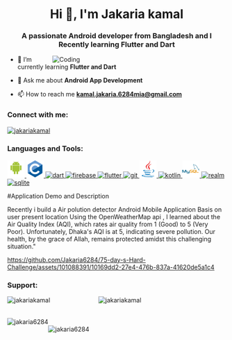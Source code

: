 
<h1 align="center">Hi 👋, I'm Jakaria kamal</h1>
<h3 align="center">A passionate Android developer from Bangladesh and I Recently learning Flutter and Dart</h3>
<img align="right" alt="Coding" width="400" src="https://media.giphy.com/media/v1.Y2lkPTc5MGI3NjExd3l3b2I2Y3owMHNlajZ0MDh1aTJxbzFmNTI1cm5na2k4NXR0bnM5diZlcD12MV9pbnRlcm5hbF9naWZfYnlfaWQmY3Q9Zw/bGgsc5mWoryfgKBx1u/giphy.gif">


- 🌱 I’m currently learning **Flutter and Dart**

- 💬 Ask me about **Android App Development**

- 📫 How to reach me **kamal.jakaria.6284mia@gmail.com**

<h3 align="left">Connect with me:</h3>
<p align="left">
<a href="https://linkedin.com/in/jakariakamal" target="blank"><img align="center" src="https://raw.githubusercontent.com/rahuldkjain/github-profile-readme-generator/master/src/images/icons/Social/linked-in-alt.svg" alt="jakariakamal" height="30" width="40" /></a>
</p>

<h3 align="left">Languages and Tools:</h3>
<p align="left"> <a href="https://developer.android.com" target="_blank" rel="noreferrer"> <img src="https://raw.githubusercontent.com/devicons/devicon/master/icons/android/android-original-wordmark.svg" alt="android" width="40" height="40"/> </a> <a href="https://www.cprogramming.com/" target="_blank" rel="noreferrer"> <img src="https://raw.githubusercontent.com/devicons/devicon/master/icons/c/c-original.svg" alt="c" width="40" height="40"/> </a> <a href="https://dart.dev" target="_blank" rel="noreferrer"> <img src="https://www.vectorlogo.zone/logos/dartlang/dartlang-icon.svg" alt="dart" width="40" height="40"/> </a> <a href="https://firebase.google.com/" target="_blank" rel="noreferrer"> <img src="https://www.vectorlogo.zone/logos/firebase/firebase-icon.svg" alt="firebase" width="40" height="40"/> </a> <a href="https://flutter.dev" target="_blank" rel="noreferrer"> <img src="https://www.vectorlogo.zone/logos/flutterio/flutterio-icon.svg" alt="flutter" width="40" height="40"/> </a> <a href="https://git-scm.com/" target="_blank" rel="noreferrer"> <img src="https://www.vectorlogo.zone/logos/git-scm/git-scm-icon.svg" alt="git" width="40" height="40"/> </a> <a href="https://www.java.com" target="_blank" rel="noreferrer"> <img src="https://raw.githubusercontent.com/devicons/devicon/master/icons/java/java-original.svg" alt="java" width="40" height="40"/> </a> <a href="https://kotlinlang.org" target="_blank" rel="noreferrer"> <img src="https://www.vectorlogo.zone/logos/kotlinlang/kotlinlang-icon.svg" alt="kotlin" width="40" height="40"/> </a> <a href="https://www.mysql.com/" target="_blank" rel="noreferrer"> <img src="https://raw.githubusercontent.com/devicons/devicon/master/icons/mysql/mysql-original-wordmark.svg" alt="mysql" width="40" height="40"/> </a> <a href="https://realm.io/" target="_blank" rel="noreferrer"> <img src="https://raw.githubusercontent.com/bestofjs/bestofjs-webui/8665e8c267a0215f3159df28b33c365198101df5/public/logos/realm.svg" alt="realm" width="40" height="40"/> </a> <a href="https://www.sqlite.org/" target="_blank" rel="noreferrer"> <img src="https://www.vectorlogo.zone/logos/sqlite/sqlite-icon.svg" alt="sqlite" width="40" height="40"/> </a> </p>

#Application Demo and Description 

Recently i build a Air polution detector Android Mobile Application Basis on user present location Using the OpenWeatherMap api , I learned about the Air Quality Index (AQI), which rates air quality from 1 (Good) to 5 (Very Poor). Unfortunately, Dhaka's AQI is at 5, indicating severe pollution. Our health, by the grace of Allah, remains protected amidst this challenging situation."








https://github.com/Jakaria6284/75-day-s-Hard-Challenge/assets/101088391/10169dd2-27e4-476b-837a-41620de5a1c4






<h3 align="left">Support:</h3>
<p><a href="https://www.buymeacoffee.com/jakariakamal"> <img align="left" src="https://cdn.buymeacoffee.com/buttons/v2/default-yellow.png" height="50" width="210" alt="jakariakamal" /></a><a href="https://ko-fi.com/jakariakamal"> <img align="left" src="https://cdn.ko-fi.com/cdn/kofi3.png?v=3" height="50" width="210" alt="jakariakamal" /></a></p><br><br>

<p><img align="left" src="https://github-readme-stats.vercel.app/api/top-langs?username=jakaria6284&show_icons=true&locale=en&layout=compact" alt="jakaria6284" /></p>

<p>&nbsp;<img align="center" src="https://github-readme-stats.vercel.app/api?username=jakaria6284&show_icons=true&locale=en" alt="jakaria6284" /></p>
